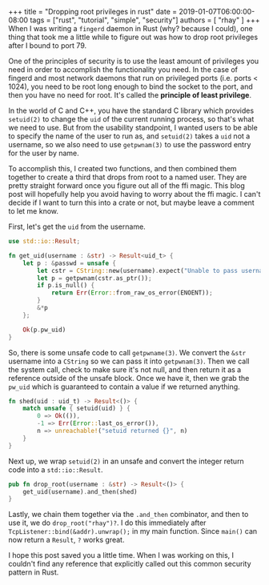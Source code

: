+++
title = "Dropping root privileges in rust"
date = 2019-01-07T06:00:00-08:00
tags = ["rust", "tutorial", "simple", "security"]
authors = [ "rhay" ]
+++
When I was writing a `fingerd` daemon in Rust (why? because I could), one thing that took me a little while to figure out was how to drop root privileges after I bound to port 79.

One of the principles of security is to use the least amount of privileges you need in order to accomplish the functionality you need.  In the case of fingerd and most network daemons that run on privileged ports (i.e. ports < 1024), you need to be root long enough to bind the socket to the port, and then you have no need for root.  It's called the **principle of least privilege**.

In the world of C and C++, you have the standard C library which provides `setuid(2)` to change the `uid` of the current running process, so that's what we need to use.  But from the usability standpoint, I wanted users to be able to specify the name of the user to run as, and `setuid(2)` takes a `uid` not a username, so we also need to use `getpwnam(3)` to use the password entry for the user by name.

To accomplish this, I created two functions, and then combined them together to create a third that drops from root to a named user. They are pretty straight forward once you figure out all of the ffi magic. This blog post will hopefully help you avoid having to worry about the ffi magic. I can't decide if I want to turn this into a crate or not, but maybe leave a comment to let me know.

First, let's get the `uid` from the username.

```rust
use std::io::Result;

fn get_uid(username : &str) -> Result<uid_t> {
    let p : &passwd = unsafe {
        let cstr = CString::new(username).expect("Unable to pass username to underlying C library");
        let p = getpwnam(cstr.as_ptr());
        if p.is_null() {
            return Err(Error::from_raw_os_error(ENOENT));
        }
        &*p
    };

    Ok(p.pw_uid)
}
```

So, there is some unsafe code to call `getpwname(3)`. We convert the `&str` username into a `CString` so we can pass it into `getpwnam(3)`.  Then we call the system call, check to make sure it's not null, and then return it as a reference outside of the unsafe block.  Once we have it, then we grab the `pw_uid` which is guaranteed to contain a value if we returned anything.

```rust
fn shed(uid : uid_t) -> Result<()> {
    match unsafe { setuid(uid) } {
        0 => Ok(()),
        -1 => Err(Error::last_os_error()),
        n => unreachable!("setuid returned {}", n)
    }
}
```

Next up, we wrap `setuid(2)` in an unsafe and convert the integer return code into a `std::io::Result`.

```rust
pub fn drop_root(username : &str) -> Result<()> {
    get_uid(username).and_then(shed)
}
```

Lastly, we chain them together via the `.and_then` combinator, and then to use it, we do `drop_root("rhay")?`. I do this immediately after `TcpListener::bind(&addr).unwrap();` in my main function. Since `main()` can now return a `Result`, `?` works great.

I hope this post saved you a little time. When I was working on this, I couldn't find any reference that explicitly called out this common security pattern in Rust.
